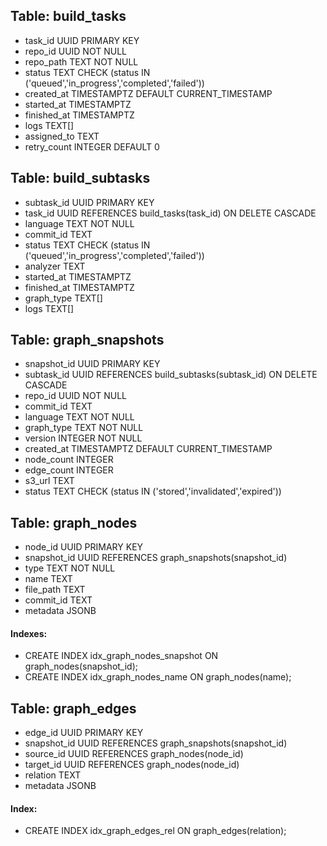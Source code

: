 ## Table: build_tasks

- task_id      UUID PRIMARY KEY
- repo_id      UUID NOT NULL
- repo_path    TEXT NOT NULL
- status       TEXT CHECK (status IN ('queued','in_progress','completed','failed'))
- created_at   TIMESTAMPTZ DEFAULT CURRENT_TIMESTAMP
- started_at   TIMESTAMPTZ
- finished_at  TIMESTAMPTZ
- logs         TEXT[]
- assigned_to  TEXT
- retry_count  INTEGER DEFAULT 0

## Table: build_subtasks

- subtask_id   UUID PRIMARY KEY
- task_id      UUID REFERENCES build_tasks(task_id) ON DELETE CASCADE
- language     TEXT NOT NULL
- commit_id    TEXT
- status       TEXT CHECK (status IN ('queued','in_progress','completed','failed'))
- analyzer     TEXT
- started_at   TIMESTAMPTZ
- finished_at  TIMESTAMPTZ
- graph_type   TEXT[]
- logs         TEXT[]

## Table: graph_snapshots

- snapshot_id  UUID PRIMARY KEY
- subtask_id   UUID REFERENCES build_subtasks(subtask_id) ON DELETE CASCADE
- repo_id      UUID NOT NULL
- commit_id    TEXT
- language     TEXT NOT NULL
- graph_type   TEXT NOT NULL
- version      INTEGER NOT NULL
- created_at   TIMESTAMPTZ DEFAULT CURRENT_TIMESTAMP
- node_count   INTEGER
- edge_count   INTEGER
- s3_url       TEXT
- status       TEXT CHECK (status IN ('stored','invalidated','expired'))

## Table: graph_nodes

- node_id      UUID PRIMARY KEY
- snapshot_id  UUID REFERENCES graph_snapshots(snapshot_id)
- type         TEXT NOT NULL
- name         TEXT
- file_path    TEXT
- commit_id    TEXT
- metadata     JSONB

#### Indexes:
- CREATE INDEX idx_graph_nodes_snapshot ON graph_nodes(snapshot_id);
- CREATE INDEX idx_graph_nodes_name ON graph_nodes(name);


## Table: graph_edges

- edge_id      UUID PRIMARY KEY
- snapshot_id  UUID REFERENCES graph_snapshots(snapshot_id)
- source_id    UUID REFERENCES graph_nodes(node_id)
- target_id    UUID REFERENCES graph_nodes(node_id)
- relation     TEXT
- metadata     JSONB

#### Index:
- CREATE INDEX idx_graph_edges_rel ON graph_edges(relation);